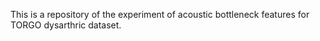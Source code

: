 This is a repository of the experiment of acoustic bottleneck features for TORGO dysarthric dataset.
